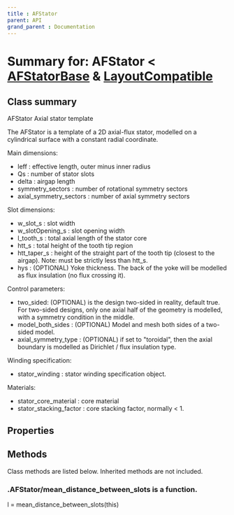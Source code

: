 ```yaml
---
title : AFStator
parent: API
grand_parent : Documentation
---
```

# Summary for: **AFStator**  < [AFStatorBase](AFStatorBase.html) & [LayoutCompatible](LayoutCompatible.html)

## Class summary

AFStator Axial stator template

The AFStator is a template of a 2D axial-flux stator,
modelled on a cylindrical surface with a constant radial coordinate.

Main dimensions:
* leff : effective length, outer minus inner radius
* Qs : number of stator slots
* delta : airgap length
* symmetry_sectors : number of rotational symmetry sectors
* axial_symmetry_sectors : number of axial symmetry sectors

Slot dimensions:
* w_slot_s : slot width
* w_slotOpening_s : slot opening width
* l_tooth_s : total axial length of the stator core
* htt_s : total height of the tooth tip region
* htt_taper_s : height of the straight part of the tooth tip
(closest to the airgap). Note: must be strictly less than htt_s.
* hys : (OPTIONAL) Yoke thickness. The back of the yoke will be
modelled as flux insulation (no flux crossing it).

Control parameters:
* two_sided: (OPTIONAL) is the design two-sided in reality, default
true. For two-sided designs, only one axial half of the geometry is
modelled, with a symmetry condition in the middle.
* model_both_sides : (OPTIONAL) Model and mesh both sides of a two-sided
model.
* axial_symmetry_type : (OPTIONAL) if set to "toroidal", then the
axial boundary is modelled as Dirichlet / flux insulation type.

Winding specification:
* stator_winding : stator winding specification object.

Materials:
* stator_core_material : core material
* stator_stacking_factor : core stacking factor, normally < 1.

## Properties


## Methods

Class methods are listed below. Inherited methods are not included.

### .AFStator/**mean_distance_between_slots** is a function.
l = mean_distance_between_slots(this)


